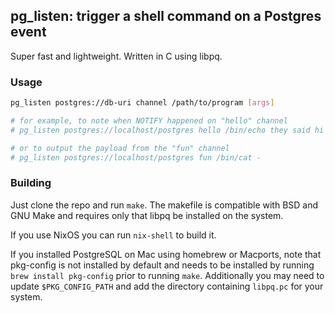 ## pg_listen: trigger a shell command on a Postgres event

Super fast and lightweight. Written in C using libpq.

### Usage

```bash
pg_listen postgres://db-uri channel /path/to/program [args]

# for example, to note when NOTIFY happened on "hello" channel
# pg_listen postgres://localhost/postgres hello /bin/echo they said hi

# or to output the payload from the "fun" channel
# pg_listen postgres://localhost/postgres fun /bin/cat -
```

### Building

Just clone the repo and run `make`. The makefile is compatible with BSD and GNU
Make and requires only that libpq be installed on the system.

If you use NixOS you can run `nix-shell` to build it.

If you installed PostgreSQL on Mac using homebrew or Macports, note that
pkg-config is not installed by default and needs to be installed by running
`brew install pkg-config` prior to running `make`. Additionally you may need to
update `$PKG_CONFIG_PATH` and add the directory containing `libpq.pc` for your
system.
